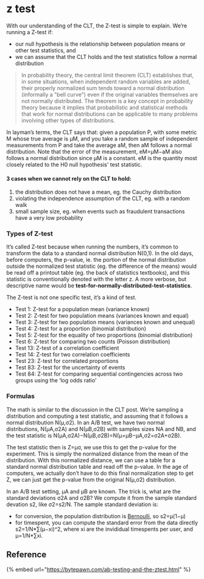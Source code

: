 # z test

With our understanding of the CLT, the Z-test is simple to explain. We’re running a Z-test if:

* our null hypothesis is the relationship between population means or other test statistics, and
* we can assume that the CLT holds and the test statistics follow a normal distribution

> In probability theory, the central limit theorem (CLT) establishes that, in some situations, when independent random variables are added, their properly normalized sum tends toward a normal distribution (informally a "bell curve") even if the original variables themselves are not normally distributed. The theorem is a key concept in probability theory because it implies that probabilistic and statistical methods that work for normal distributions can be applicable to many problems involving other types of distributions.

In layman’s terms, the CLT says that: given a population P, with some metric M whose true average is μM, and you take a random sample of independent measurements from P and take the average aM, then aM follows a normal distribution. Note that the error of the measurement, eM=μM−aM also follows a normal distribution since μM is a constant. eM is the quantity most closely related to the H0 null hypothesis' test statistic.

#### 3 cases when we cannot rely on the CLT to hold:

1. the distribution does not have a mean, eg. the Cauchy distribution
2. violating the independence assumption of the CLT, eg. with a random walk
3. small sample size, eg. when events such as fraudulent transactions have a very low probability

### Types of Z-test

It’s called Z-test because when running the numbers, it’s common to transform the data to a standard normal distribution N(0,1). In the old days, before computers, the p-value, ie. the portion of the normal distribution outside the normalized test statistic (eg. the difference of the means) would be read off a printout table (eg. the back of statistics textbooks), and this statistic is conventionally denoted with the letter z. A more verbose, but descriptive name would be **test-for-normally-distributed-test-statistics**.

The Z-test is not one specific test, it’s a kind of test.

* Test 1: Z-test for a population mean (variance known)
* Test 2: Z-test for two population means (variances known and equal)
* Test 3: Z-test for two population means (variances known and unequal)
* Test 4: Z-test for a proportion (binomial distribution)
* Test 5: Z-test for the equality of two proportions (binomial distribution)
* Test 6: Z-test for comparing two counts (Poisson distribution)
* Test 13: Z-test of a correlation coefficient
* Test 14: Z-test for two correlation coefficients
* Test 23: Z-test for correlated proportions
* Test 83: Z-test for the uncertainty of events
* Test 84: Z-test for comparing sequential contingencies across two groups using the ‘log odds ratio’

### Formulas

The math is similar to the discussion in the CLT post. We’re sampling a distribution and computing a test statistic, and assuming that it follows a normal distribution N(μ,σ2). In an A/B test, we have two normal distributions, N(μA,σ2A) and N(μB,σ2B) with samples sizes NA and NB, and the test statistic is N(μA,σ2A)−N(μB,σ2B)=N(μ=μB−μA,σ2=σ2A+σ2B).

The test statistic then is Z=μσ, we use this to get the p-value for the experiment. This is simply the normalized distance from the mean of the distribution. With this normalized distance, we can use a table for a standard normal distribution table and read off the p-value. In the age of computers, we actually don’t have to do this final normalization step to get Z, we can just get the p-value from the original N(μ,σ2) distribution.

In an A/B test setting, μA and μB are known. The trick is, what are the standard deviations σ2A and σ2B? We compute it from the sample standard devation s2, like σ2=s2/N. The sample standard deviation is:

* for conversion, the population distribution is [Bernoulli](https://en.wikipedia.org/wiki/Bernoulli\_distribution), so s2=μ(1−μ)
* for timespent, you can compute the standard error from the data directly s2=1/N\*∑(μ−xi)^2, where xi are the invididual timespents per user, and μ=1/N\*∑xi.

## Reference

{% embed url="https://bytepawn.com/ab-testing-and-the-ztest.html" %}
